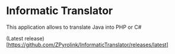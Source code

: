 # Informatic Translator
 
This application allows to translate Java into PHP or C#

(Latest release)[https://github.com/ZPyrolink/InformaticTranslator/releases/latest]
